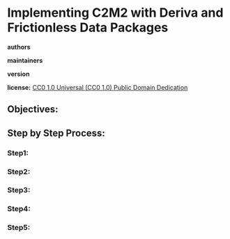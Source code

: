 # Implementing C2M2 with Deriva and Frictionless Data Packages

**authors**

**maintainers**

**version**

**license:** [CC0 1.0 Universal (CC0 1.0) Public Domain Dedication](https://creativecommons.org/publicdomain/zero/1.0/deed.en)

        

## Objectives:

## Step by Step Process:

### Step1:
    
### Step2:
    
### Step3:
  
### Step4:
    
### Step5: